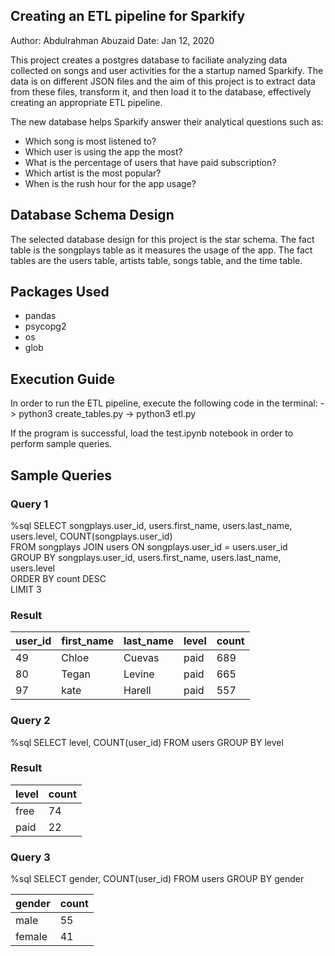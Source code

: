## Creating an ETL pipeline for Sparkify 
Author: Abdulrahman Abuzaid
Date: Jan 12, 2020

This project creates a postgres database to faciliate analyzing data collected on songs
and user activities for the a startup named Sparkify. The data is on different JSON files
and the aim of this project is to extract data from these files, transform it, and then load
it to the database, effectively creating an appropriate ETL pipeline.

The new database helps Sparkify answer their analytical questions such as:
 - Which song is most listened to?
 - Which user is using the app the most?
 - What is the percentage of users that have paid subscription?
 - Which artist is the most popular?
 - When is the rush hour for the app usage?
 
## Database Schema Design
The selected database design for this project is the star schema. The fact table is the
songplays table as it measures the usage of the app. The fact tables are the users table, 
artists table, songs table, and the time table. 

## Packages Used
 - pandas
 - psycopg2
 - os
 - glob
 
## Execution Guide
In order to run the ETL pipeline, execute the following code in the terminal:
-> python3 create_tables.py
-> python3 etl.py

If the program is successful, load the test.ipynb notebook in order to perform sample queries.

## Sample Queries
### Query 1
%sql SELECT songplays.user_id, users.first_name, users.last_name, users.level, COUNT(songplays.user_id)  \
FROM songplays JOIN users ON songplays.user_id = users.user_id \
GROUP BY songplays.user_id, users.first_name, users.last_name, users.level \
ORDER BY count DESC \
LIMIT 3

### Result

| user_id | first_name | last_name  |  level |  count |
|---------|------------|------------|--------|--------|
| 49      | Chloe      |   Cuevas   |  paid  |  689   |
| 80      | Tegan      |   Levine   |  paid  |  665   |
| 97      | kate       |   Harell   |  paid  |  557   |

### Query 2

%sql SELECT level, COUNT(user_id) FROM users GROUP BY level

### Result

| level | count |
|-------|-------|
| free  |  74   |
| paid  |  22   |

### Query 3

%sql SELECT gender, COUNT(user_id) FROM users GROUP BY gender

| gender | count |
|--------|-------|
| male   |  55   |
| female |  41   |
